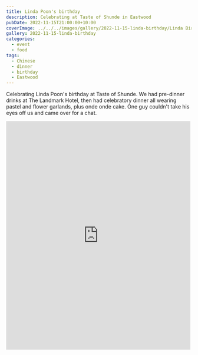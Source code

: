 ```yaml
---
title: Linda Poon's birthday
description: Celebrating at Taste of Shunde in Eastwood
pubDate: 2022-11-15T21:00:00+10:00
coverImage: ../../../images/gallery/2022-11-15-linda-birthday/Linda Birthday (7).jpeg
gallery: 2022-11-15-linda-birthday
categories:
  - event
  - food
tags:
  - Chinese
  - dinner
  - birthday
  - Eastwood
---
```


Celebrating Linda Poon's birthday at Taste of Shunde. We had pre-dinner drinks at The Landmark Hotel, then had celebratory dinner all wearing pastel and flower garlands, plus onde onde cake. One guy couldn't take his eyes off us and came over for a chat.

<iframe src="https://www.facebook.com/plugins/post.php?href=https%3A%2F%2Fwww.facebook.com%2Fchris1.tham%2Fposts%2Fpfbid07qz2QZjHEPx3Ba2SqF8dRsryAnrwB6DEXfhuXLz3ihRvyapmSjuKkbRNM7Tv5YTZl&show_text=true&width=500" width="500" height="620" style="border:none;overflow:hidden" scrolling="no" frameborder="0" allowfullscreen="true" allow="autoplay; clipboard-write; encrypted-media; picture-in-picture; web-share"></iframe>
